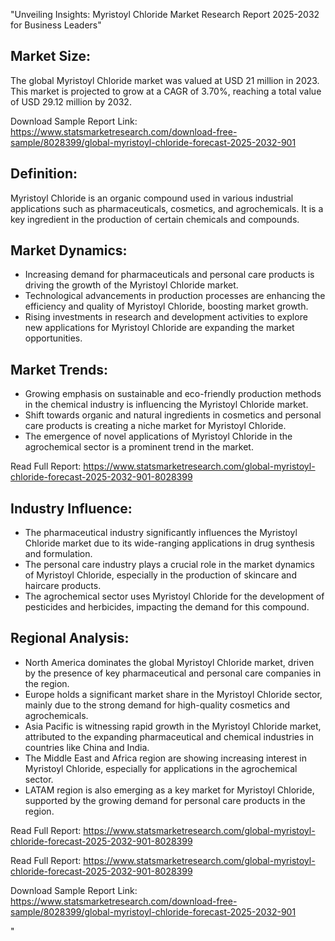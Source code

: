 "Unveiling Insights: Myristoyl Chloride Market Research Report 2025-2032 for Business Leaders"

<h2>Market Size:</h2>
<p>The global Myristoyl Chloride market was valued at USD 21 million in 2023. This market is projected to grow at a CAGR of 3.70%, reaching a total value of USD 29.12 million by 2032.</p>
<p>Download Sample Report Link: <a href='https://www.statsmarketresearch.com/download-free-sample/8028399/global-myristoyl-chloride-forecast-2025-2032-901'>https://www.statsmarketresearch.com/download-free-sample/8028399/global-myristoyl-chloride-forecast-2025-2032-901</a></p>

<h2>Definition:</h2>
<p>Myristoyl Chloride is an organic compound used in various industrial applications such as pharmaceuticals, cosmetics, and agrochemicals. It is a key ingredient in the production of certain chemicals and compounds.</p>

<h2>Market Dynamics:</h2>
<ul>
<li>Increasing demand for pharmaceuticals and personal care products is driving the growth of the Myristoyl Chloride market.</li>
<li>Technological advancements in production processes are enhancing the efficiency and quality of Myristoyl Chloride, boosting market growth.</li>
<li>Rising investments in research and development activities to explore new applications for Myristoyl Chloride are expanding the market opportunities.</li>
</ul>

<h2>Market Trends:</h2>
<ul>
<li>Growing emphasis on sustainable and eco-friendly production methods in the chemical industry is influencing the Myristoyl Chloride market.</li>
<li>Shift towards organic and natural ingredients in cosmetics and personal care products is creating a niche market for Myristoyl Chloride.</li>
<li>The emergence of novel applications of Myristoyl Chloride in the agrochemical sector is a prominent trend in the market.</li>
</ul>
<p>Read Full Report: <a href='https://www.statsmarketresearch.com/global-myristoyl-chloride-forecast-2025-2032-901-8028399'>https://www.statsmarketresearch.com/global-myristoyl-chloride-forecast-2025-2032-901-8028399</a></p>

<h2>Industry Influence:</h2>
<ul>
<li>The pharmaceutical industry significantly influences the Myristoyl Chloride market due to its wide-ranging applications in drug synthesis and formulation.</li>
<li>The personal care industry plays a crucial role in the market dynamics of Myristoyl Chloride, especially in the production of skincare and haircare products.</li>
<li>The agrochemical sector uses Myristoyl Chloride for the development of pesticides and herbicides, impacting the demand for this compound.</li>
</ul>

<h2>Regional Analysis:</h2>
<ul>
<li>North America dominates the global Myristoyl Chloride market, driven by the presence of key pharmaceutical and personal care companies in the region.</li>
<li>Europe holds a significant market share in the Myristoyl Chloride sector, mainly due to the strong demand for high-quality cosmetics and agrochemicals.</li>
<li>Asia Pacific is witnessing rapid growth in the Myristoyl Chloride market, attributed to the expanding pharmaceutical and chemical industries in countries like China and India.</li>
<li>The Middle East and Africa region are showing increasing interest in Myristoyl Chloride, especially for applications in the agrochemical sector.</li>
<li>LATAM region is also emerging as a key market for Myristoyl Chloride, supported by the growing demand for personal care products in the region.</li>
</ul>
<p>Read Full Report: <a href='https://www.statsmarketresearch.com/global-myristoyl-chloride-forecast-2025-2032-901-8028399'>https://www.statsmarketresearch.com/global-myristoyl-chloride-forecast-2025-2032-901-8028399</a></p>

<p>Read Full Report: <a href='https://www.statsmarketresearch.com/global-myristoyl-chloride-forecast-2025-2032-901-8028399'>https://www.statsmarketresearch.com/global-myristoyl-chloride-forecast-2025-2032-901-8028399</a></p>
<p>Download Sample Report Link: <a href='https://www.statsmarketresearch.com/download-free-sample/8028399/global-myristoyl-chloride-forecast-2025-2032-901'>https://www.statsmarketresearch.com/download-free-sample/8028399/global-myristoyl-chloride-forecast-2025-2032-901</a></p>"
